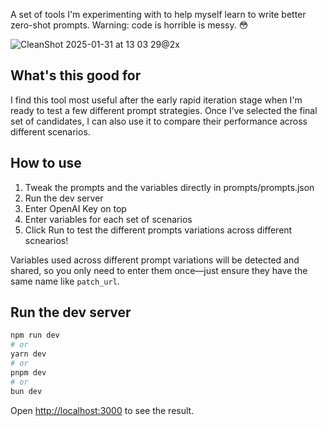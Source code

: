 A set of tools I'm experimenting with to help myself learn to write better zero-shot prompts. Warning: code is horrible is messy. 😳

![CleanShot 2025-01-31 at 13 03 29@2x](https://github.com/user-attachments/assets/35a8d19b-bd18-4d85-be0d-59902a875e6b)

## What's this good for
I find this tool most useful after the early rapid iteration stage when I'm ready to test a few different prompt strategies. Once I’ve selected the final set of candidates, I can also use it to compare their performance across different scenarios.

## How to use
1. Tweak the prompts and the variables directly in prompts/prompts.json
2. Run the dev server
3. Enter OpenAI Key on top
4. Enter variables for each set of scenarios
5. Click Run to test the different prompts variations across different scnearios!

Variables used across different prompt variations will be detected and shared, so you only need to enter them once—just ensure they have the same name like `patch_url`.

## Run the dev server

```bash
npm run dev
# or
yarn dev
# or
pnpm dev
# or
bun dev
```

Open [http://localhost:3000](http://localhost:3000) to see the result.

